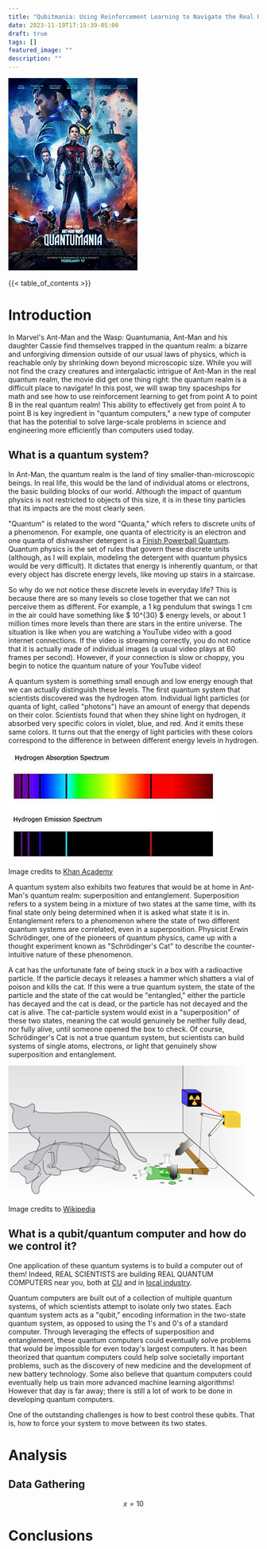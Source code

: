 ```yaml
---
title: "Qubitmania: Using Reinforcement Learning to Navigate the Real Quantum Realm "
date: 2023-11-19T17:15:39-05:00
draft: true
tags: []
featured_image: ""
description: ""
---
```



![Ant-Man Poster](images/ant_man_poster.jpg) 

{{< table_of_contents >}}

# Introduction


In Marvel's Ant-Man and the Wasp: Quantumania, Ant-Man and his daughter Cassie find themselves trapped in the quantum realm: a bizarre and unforgiving dimension outside of our usual laws of physics, which is reachable only by shrinking down beyond microscopic size. While you will not find the crazy creatures and intergalactic intrigue of Ant-Man in the real quantum realm, the movie did get one thing right: the quantum realm is a difficult place to navigate! In this post, we will swap tiny spaceships for math and see how to use reinforcement learning to get from point A to point B in the real quantum realm! This ability to effectively get from point A to point B is key ingredient in "quantum computers," a new type of computer that has the potential to solve large-scale problems in science and engineering more efficiently than computers used today.

<!-- ![Ant-Man Spaceship](images/quantumania_spaceship.jpg)  -->

## What is a quantum system?

In Ant-Man, the quantum realm is the land of tiny smaller-than-microscopic beings. In real life, this would be the land of individual atoms or electrons, the basic building blocks of our world. Although the impact of quantum physics is not restricted to objects of this size, it is in these tiny particles that its impacts are the most clearly seen.

"Quantum" is related to the word "Quanta," which refers to discrete units of a phenomenon. For example, one quanta of electricity is an electron and one quanta of dishwasher detergent is a [Finish Powerball Quantum](https://www.finishdishwashing.com/products/detergents/quantum-detergent/). Quantum physics is the set of rules that govern these discrete units (although, as I will explain, modeling the detergent with quantum physics would be very difficult). It dictates that energy is inherently quantum, or that every object has discrete energy levels, like moving up stairs in a staircase. 

So why do we not notice these discrete levels in everyday life? This is because there are so many levels so close together that we can not perceive them as different. For example, a 1 kg pendulum that swings 1 cm in the air could have something like $ 10^{30} $ energy levels, or about 1 million times more levels than there are stars in the entire universe. The situation is like when you are watching a YouTube video with a good internet connections. If the video is streaming correctly, you do not notice that it is actually made of individual images (a usual video plays at 60 frames per second). However, if your connection is slow or choppy, you begin to notice the quantum nature of your YouTube video!

A quantum system is something small enough and low energy enough that we can actually distinguish these levels. The first quantum system that scientists discovered was the hydrogen atom. Individual light particles (or quanta of light, called "photons") have an amount of energy that depends on their color. Scientists found that when they shine light on hydrogen, it absorbed very specific colors in violet, blue, and red. And it emits these same colors. It turns out that the energy of light particles with these colors correspond to the difference in between different energy levels in hydrogen.

![hydrogen_spectrum](images/hydrogen_spectrum.png)

Image credits to [Khan Academy](https://www.khanacademy.org/science/physical-chemistry-essentials/x98cdf762ed888601:structure-of-atom/x98cdf762ed888601:bohr-s-model-of-hydrogen-atom/a/absorptionemission-lines)

A quantum system also exhibits two features that would be at home in Ant-Man's quantum realm: superposition and entanglement. Superposition refers to a system being in a mixture of two states at the same time, with its final state only being determined when it is asked what state it is in. Entanglement refers to a phenomenon where the state of two different quantum systems are correlated, even in a superposition. Physicist Erwin Schrödinger, one of the pioneers of quantum physics, came up with a thought experiment known as "Schrödinger's Cat" to describe the counter-intuitive nature of these phenomenon. 

A cat has the unfortunate fate of being stuck in a box with a radioactive particle. If the particle decays it releases a hammer which shatters a vial of poison and kills the cat. If this were a true quantum system, the state of the particle and the state of the cat would be "entangled," either the particle has decayed and the cat is dead, or the particle has not decayed and the cat is alive. The cat-particle system would exist in a "superposition" of these two states, meaning the cat would genuinely be neither fully dead, nor fully alive, until someone opened the box to check. Of course, Schrödinger's Cat is not a true quantum system, but scientists can build systems of single atoms, electrons, or light that genuinely show superposition and entanglement.

![Schrodingers cat](images/Schrodingers_cat.png)

Image credits to [Wikipedia](https://en.wikipedia.org/wiki/Schr%C3%B6dinger%27s_cat)

## What is a qubit/quantum computer and how do we control it?

One application of these quantum systems is to build a computer out of them! Indeed, REAL SCIENTISTS are building REAL QUANTUM COMPUTERS near you, both at [CU](https://www.colorado.edu/initiative/cubit/structure-cubit) and in [local industry](https://www.quantinuum.com/hardware/h2).

Quantum computers are built out of a collection of multiple quantum systems, of which scientists attempt to isolate only two states. Each quantum system acts as a "qubit," encoding information in the two-state quantum system, as opposed to using the 1's and 0's of a standard computer. Through leveraging the effects of superposition and entanglement, these quantum computers could eventually solve problems that would be impossible for even today's largest computers. It has been theorized that quantum computers could help solve societally important problems, such as the discovery of new medicine and the development of new battery technology. Some also believe that quantum computers could eventually help us train more advanced machine learning algorithms! However that day is far away; there is still a lot of work to be done in developing quantum computers.

One of the outstanding challenges is how to best control these qubits. That is, how to force your system to move between its two states. 








# Analysis

## Data Gathering

$$x = 10$$

# Conclusions
